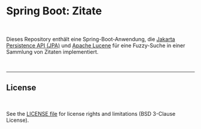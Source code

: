 # Spring Boot: Zitate

<br>

Dieses Repository enthält eine Spring-Boot-Anwendung, die 
[Jakarta Persistence API (JPA)](https://jakarta.ee/learn/docs/jakartaee-tutorial/current/persist/persistence-intro/persistence-intro.html) 
und [Apache Lucene](https://lucene.apache.org/) für eine Fuzzy-Suche in einer Sammlung von Zitaten implementiert.

<br>

----

## License ##

<br>

See the [LICENSE file](LICENSE.md) for license rights and limitations (BSD 3-Clause License).

<br>
